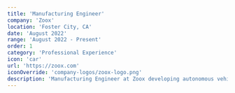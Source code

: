 ```yaml
---
title: 'Manufacturing Engineer'
company: 'Zoox'
location: 'Foster City, CA'
date: 'August 2022'
range: 'August 2022 - Present'
order: 1
category: 'Professional Experience'
icon: 'car'
url: 'https://zoox.com'
iconOverride: 'company-logos/zoox-logo.png'
description: 'Manufacturing Engineer at Zoox developing autonomous vehicle production systems and advanced manufacturing processes for next-generation mobility solutions. Designed 3+ mechanical assembly fixtures for hardware installation & test automation. Created work-order system for 40+ technicians that aided 2x growth in manufacturing, quality, testing & material workflows. Manufactured autonomous vehicle hardware for 10+ products from DFMEA to OQC.'
---
```

